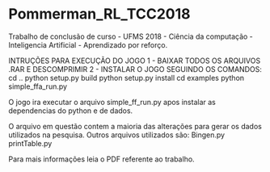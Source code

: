# Pommerman_RL_TCC2018
Trabalho de conclusão de curso - UFMS 2018 - Ciência da computação - Inteligencia Artificial - Aprendizado por reforço.

INTRUÇÕES PARA EXECUÇÃO DO JOGO
1 - BAIXAR TODOS OS ARQUIVOS .RAR E DESCOMPRIMIR
2 - INSTALAR O JOGO SEGUINDO OS COMANDOS:
  cd ..
  python setup.py build
  python setup.py install
  cd examples
  python simple_ffa_run.py
  
O jogo ira executar o arquivo simple_ff_run.py apos instalar as dependencias do python e de dados.

O arquivo em questão contem a maioria das alterações para gerar os dados utilizados na pesquisa. 
 Outros arquivos utilizados são:  Bingen.py
                                  printTable.py
                                 
Para mais informações leia o PDF referente ao trabalho.
